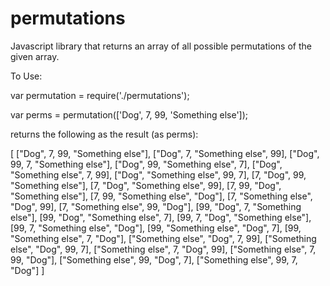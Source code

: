 # permutations
Javascript library that returns an array of all possible permutations of the given array.

To Use:

var permutation = require('./permutations');

var perms = permutation(['Dog', 7, 99, 'Something else']);

returns the following as the result (as perms):

[
    ["Dog", 7, 99, "Something else"],
    ["Dog", 7, "Something else", 99],
    ["Dog", 99, 7, "Something else"],
    ["Dog", 99, "Something else", 7],
    ["Dog", "Something else", 7, 99],
    ["Dog", "Something else", 99, 7],
    [7, "Dog", 99, "Something else"],
    [7, "Dog", "Something else", 99],
    [7, 99, "Dog", "Something else"],
    [7, 99, "Something else", "Dog"],
    [7, "Something else", "Dog", 99],
    [7, "Something else", 99, "Dog"],
    [99, "Dog", 7, "Something else"],
    [99, "Dog", "Something else", 7],
    [99, 7, "Dog", "Something else"],
    [99, 7, "Something else", "Dog"],
    [99, "Something else", "Dog", 7],
    [99, "Something else", 7, "Dog"],
    ["Something else", "Dog", 7, 99],
    ["Something else", "Dog", 99, 7],
    ["Something else", 7, "Dog", 99],
    ["Something else", 7, 99, "Dog"],
    ["Something else", 99, "Dog", 7],
    ["Something else", 99, 7, "Dog"]
]
